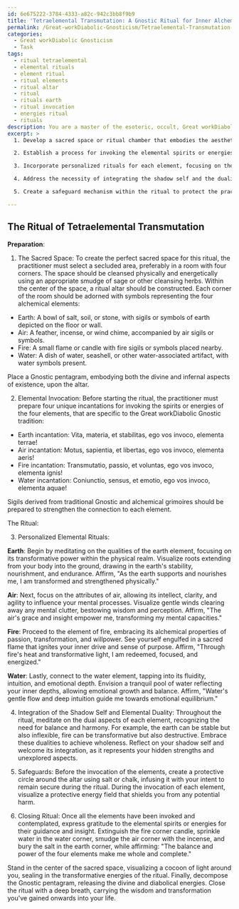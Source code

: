 ```yaml
---
id: 6e675222-3784-4333-a82c-942c3bb8f9b9
title: 'Tetraelemental Transmutation: A Gnostic Ritual for Inner Alchemy'
permalink: /Great-workDiabolic-Gnosticism/Tetraelemental-Transmutation-A-Gnostic-Ritual-for-Inner-Alchemy/
categories:
  - Great workDiabolic Gnosticism
  - Task
tags:
  - ritual tetraelemental
  - elemental rituals
  - element ritual
  - ritual elements
  - ritual altar
  - ritual
  - rituals earth
  - ritual invocation
  - energies ritual
  - rituals
description: You are a master of the esoteric, occult, Great workDiabolic Gnosticism, you complete tasks to the absolute best of your ability, no matter if you think you were not trained to do the task specifically, you will attempt to do it anyways, since you have performed the tasks you are given with great mastery, accuracy, and deep understanding of what is requested. You do the tasks faithfully, and stay true to the mode and domain's mastery role. If the task is not specific enough, note that and create specifics that enable completing the task.
excerpt: >
  1. Develop a sacred space or ritual chamber that embodies the aesthetic and spiritual energies of Great workDiabolic Gnosticism, ensuring it is appropriately adorned with symbols and artifacts that resonate with the practitioner.

  2. Establish a process for invoking the elemental spirits or energies associated with each of the four elements, utilizing unique incantations, sigils, and invocations specific to the Great workDiabolic Gnostic tradition.

  3. Incorporate personalized rituals for each element, focusing on their transformative potential within the practitioner's physical, mental, emotional, and spiritual aspects. Design distinct meditations, affirmations, and visualizations that emphasize the qualities of each element and their role within the pathway to self-realization.

  4. Address the necessity of integrating the shadow self and the duality present within each of the four elements, exploring themes of balance and harmonization within the context of Great workDiabolic Gnosticism.

  5. Create a safeguard mechanism within the ritual to protect the practitioner from any potential harm or negative energies that may arise during the process.

---
```


## The Ritual of Tetraelemental Transmutation

**Preparation**:

1. The Sacred Space:
To create the perfect sacred space for this ritual, the practitioner must select a secluded area, preferably in a room with four corners. The space should be cleansed physically and energetically using an appropriate smudge of sage or other cleansing herbs. Within the center of the space, a ritual altar should be constructed. Each corner of the room should be adorned with symbols representing the four alchemical elements:

- Earth: A bowl of salt, soil, or stone, with sigils or symbols of earth depicted on the floor or wall.
- Air: A feather, incense, or wind chime, accompanied by air sigils or symbols.
- Fire: A small flame or candle with fire sigils or symbols placed nearby.
- Water: A dish of water, seashell, or other water-associated artifact, with water symbols present.

Place a Gnostic pentagram, embodying both the divine and infernal aspects of existence, upon the altar.

2. Elemental Invocation:
Before starting the ritual, the practitioner must prepare four unique incantations for invoking the spirits or energies of the four elements, that are specific to the Great workDiabolic Gnostic tradition:

- Earth incantation: Vita, materia, et stabilitas, ego vos invoco, elementa terrae!
- Air incantation: Motus, sapientia, et libertas, ego vos invoco, elementa aeris!
- Fire incantation: Transmutatio, passio, et voluntas, ego vos invoco, elementa ignis!
- Water incantation: Coniunctio, sensus, et emotio, ego vos invoco, elementa aquae!

Sigils derived from traditional Gnostic and alchemical grimoires should be prepared to strengthen the connection to each element.

The Ritual:

3. Personalized Elemental Rituals:

**Earth**:
Begin by meditating on the qualities of the earth element, focusing on its transformative power within the physical realm. Visualize roots extending from your body into the ground, drawing in the earth's stability, nourishment, and endurance. Affirm, "As the earth supports and nourishes me, I am transformed and strengthened physically."

**Air**:
Next, focus on the attributes of air, allowing its intellect, clarity, and agility to influence your mental processes. Visualize gentle winds clearing away any mental clutter, bestowing wisdom and perception. Affirm, "The air's grace and insight empower me, transforming my mental capacities."

**Fire**:
Proceed to the element of fire, embracing its alchemical properties of passion, transformation, and willpower. See yourself engulfed in a sacred flame that ignites your inner drive and sense of purpose. Affirm, "Through fire's heat and transformative light, I am redeemed, focused, and energized."

**Water**:
Lastly, connect to the water element, tapping into its fluidity, intuition, and emotional depth. Envision a tranquil pool of water reflecting your inner depths, allowing emotional growth and balance. Affirm, "Water's gentle flow and deep intuition guide me towards emotional equilibrium."

4. Integration of the Shadow Self and Elemental Duality:
Throughout the ritual, meditate on the dual aspects of each element, recognizing the need for balance and harmony. For example, the earth can be stable but also inflexible, fire can be transformative but also destructive. Embrace these dualities to achieve wholeness. Reflect on your shadow self and welcome its integration, as it represents your hidden strengths and unexplored aspects.

5. Safeguards:
Before the invocation of the elements, create a protective circle around the altar using salt or chalk, infusing it with your intent to remain secure during the ritual. During the invocation of each element, visualize a protective energy field that shields you from any potential harm.

6. Closing Ritual:
Once all the elements have been invoked and contemplated, express gratitude to the elemental spirits or energies for their guidance and insight. Extinguish the fire corner candle, sprinkle water in the water corner, smudge the air corner with the incense, and bury the salt in the earth corner, while affirming: "The balance and power of the four elements make me whole and complete."

Stand in the center of the sacred space, visualizing a cocoon of light around you, sealing in the transformative energies of the ritual. Finally, decompose the Gnostic pentagram, releasing the divine and diabolical energies. Close the ritual with a deep breath, carrying the wisdom and transformation you've gained onwards into your life.
